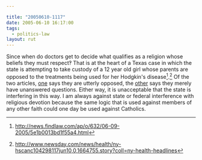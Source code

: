 ```yaml
---

title: "20050610-1117"
date: 2005-06-10 16:17:00
tags:
  - politics-law
layout: rut
---
```


Since when do doctors get to decide what qualifies as a religion
whose beliefs they must respect‽ That is at the heart of
a Texas case in which the state is attempting to take custody of
a 12 year old girl whose parents are opposed to the treatments
being used for her Hodgkin's disease[^1].[^2]  Of the two articles, [one] 
says they are utterly opposed, the [other] says they merely have
unanswered questions.  Either way, it is unacceptable that the state
is interfering in this way.  I am always against state or federal
interference with religious devotion because the same logic that
is used against members of any other faith could one day be used
against Catholics.

[^1]: http://news.findlaw.com/ap/o/632/06-09-2005/5e1b0013bd1f55a4.html

[one]: http://news.findlaw.com/ap/o/632/06-09-2005/5e1b0013bd1f55a4.html

[^2]: http://www.newsday.com/news/health/ny-hscanc104298117jun10,0,1664755.story?coll=ny-health-headlines

[other]: http://www.newsday.com/news/health/ny-hscanc104298117jun10,0,1664755.story?coll=ny-health-headlines

